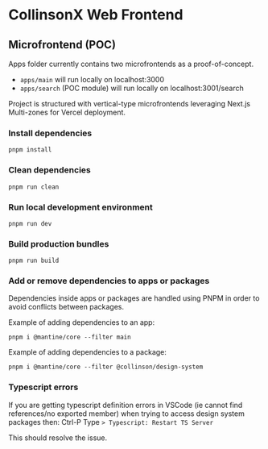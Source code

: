 # CollinsonX Web Frontend

## Microfrontend (POC)

Apps folder currently contains two microfrontends as a proof-of-concept.

- `apps/main` will run locally on localhost:3000
- `apps/search` (POC module) will run locally on localhost:3001/search

Project is structured with vertical-type microfrontends leveraging Next.js Multi-zones for Vercel deployment.

### Install dependencies

```
pnpm install
```

### Clean dependencies

```
pnpm run clean
```

### Run local development environment

```
pnpm run dev
```

### Build production bundles

```
pnpm run build
```

### Add or remove dependencies to apps or packages

Dependencies inside apps or packages are handled using PNPM in order to avoid conflicts between packages.

Example of adding dependencies to an app:

```
pnpm i @mantine/core --filter main
```

Example of adding dependencies to a package:

```
pnpm i @mantine/core --filter @collinson/design-system
```

### Typescript errors

If you are getting typescript definition errors in VSCode (ie cannot find references/no exported member) when trying to access design system packages then:
Ctrl-P
Type `> Typescript: Restart TS Server`

This should resolve the issue.
